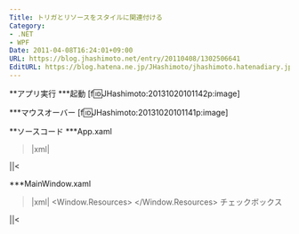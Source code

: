 ```yaml
---
Title: トリガとリソースをスタイルに関連付ける
Category:
- .NET
- WPF
Date: 2011-04-08T16:24:01+09:00
URL: https://blog.jhashimoto.net/entry/20110408/1302506641
EditURL: https://blog.hatena.ne.jp/JHashimoto/jhashimoto.hatenadiary.jp/atom/entry/12921228815717257811
---
```



**アプリ実行
***起動
[f:id:JHashimoto:20131020101142p:image]

***マウスオーバー
[f:id:JHashimoto:20131020101141p:image]

**ソースコード
***App.xaml
>|xml|
<Application x:Class="WpfApplication7.App"
             xmlns="http://schemas.microsoft.com/winfx/2006/xaml/presentation"
             xmlns:x="http://schemas.microsoft.com/winfx/2006/xaml"
             StartupUri="MainWindow.xaml">
</Application>
||<

***MainWindow.xaml
>|xml|
<Window x:Class="WpfApplication7.MainWindow"
        xmlns="http://schemas.microsoft.com/winfx/2006/xaml/presentation"
        xmlns:x="http://schemas.microsoft.com/winfx/2006/xaml"
        Title="MainWindow" Height="100" Width="150">
    <Window.Resources>
        <Style x:Key="{x:Type CheckBox}" TargetType="{x:Type CheckBox}">
            <Setter Property="Foreground" Value="Blue" />
            <Style.Triggers>
                <Trigger Property="IsChecked" Value="True">
                    <Setter Property="Foreground" Value="Red" />
                </Trigger>
            </Style.Triggers>
        </Style>
    </Window.Resources>
    <CheckBox>チェックボックス</CheckBox>
</Window>
||<
